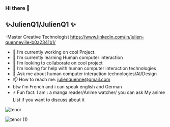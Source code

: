 ### Hi there 👋


  ✨**JulienQ1/JulienQ1**    ✨ 
  -
  -Master Creative Technologist
https://www.linkedin.com/in/julien-quenneville-b0a2341b1/

- 🔭 I’m currently working on cool Project.
- 🌱 I’m currently learning Human computer interaction 
- 👯 I’m looking to collaborate on cool project
- 🤔 I’m looking for help with human computer interaction technologies 
- 💬 Ask me about human computer interaction technologies/AI/Design
- 📫 How to reach me: julienquenne@gmail.com
- btw i'm French and i can speak english and German
- ⚡ Fun fact:
I am : a manga reader/Anime watcher/ you can ask My anime List if you want to discuss about it



![tenor](https://user-images.githubusercontent.com/116632934/200199278-84adf5ac-5d51-40db-9992-329ccf20cd5a.gif)



![tenor (1)](https://user-images.githubusercontent.com/116632934/200199361-36b48230-e98c-41a6-8cdf-156c570a3ba2.gif)
